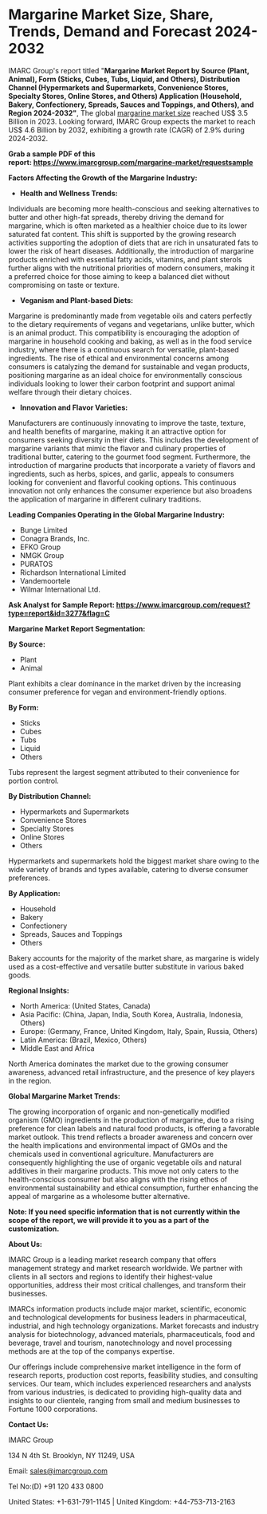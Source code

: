 ﻿# **Margarine Market Size, Share, Trends, Demand and Forecast 2024-2032**
IMARC Group's report titled "**Margarine Market Report by Source (Plant, Animal), Form (Sticks, Cubes, Tubs, Liquid, and Others), Distribution Channel (Hypermarkets and Supermarkets, Convenience Stores, Specialty Stores, Online Stores, and Others) Application (Household, Bakery, Confectionery, Spreads, Sauces and Toppings, and Others), and Region 2024-2032"**, The global [margarine market size](https://www.imarcgroup.com/margarine-market) reached US$ 3.5 Billion in 2023. Looking forward, IMARC Group expects the market to reach US$ 4.6 Billion by 2032, exhibiting a growth rate (CAGR) of 2.9% during 2024-2032.

**Grab a sample PDF of this report: <https://www.imarcgroup.com/margarine-market/requestsample>**

**Factors Affecting the Growth of the Margarine Industry:**

- **Health and Wellness Trends:**

Individuals are becoming more health-conscious and seeking alternatives to butter and other high-fat spreads, thereby driving the demand for margarine, which is often marketed as a healthier choice due to its lower saturated fat content. This shift is supported by the growing research activities supporting the adoption of diets that are rich in unsaturated fats to lower the risk of heart diseases. Additionally, the introduction of margarine products enriched with essential fatty acids, vitamins, and plant sterols further aligns with the nutritional priorities of modern consumers, making it a preferred choice for those aiming to keep a balanced diet without compromising on taste or texture.

- **Veganism and Plant-based Diets:**

Margarine is predominantly made from vegetable oils and caters perfectly to the dietary requirements of vegans and vegetarians, unlike butter, which is an animal product. This compatibility is encouraging the adoption of margarine in household cooking and baking, as well as in the food service industry, where there is a continuous search for versatile, plant-based ingredients. The rise of ethical and environmental concerns among consumers is catalyzing the demand for sustainable and vegan products, positioning margarine as an ideal choice for environmentally conscious individuals looking to lower their carbon footprint and support animal welfare through their dietary choices.

- **Innovation and Flavor Varieties:**

Manufacturers are continuously innovating to improve the taste, texture, and health benefits of margarine, making it an attractive option for consumers seeking diversity in their diets. This includes the development of margarine variants that mimic the flavor and culinary properties of traditional butter, catering to the gourmet food segment. Furthermore, the introduction of margarine products that incorporate a variety of flavors and ingredients, such as herbs, spices, and garlic, appeals to consumers looking for convenient and flavorful cooking options. This continuous innovation not only enhances the consumer experience but also broadens the application of margarine in different culinary traditions.

**Leading Companies Operating in the Global Margarine Industry:**

- Bunge Limited
- Conagra Brands, Inc.
- EFKO Group
- NMGK Group
- PURATOS
- Richardson International Limited
- Vandemoortele
- Wilmar International Ltd.

**Ask Analyst for Sample Report: <https://www.imarcgroup.com/request?type=report&id=3277&flag=C>**

**Margarine Market Report Segmentation:**

**By Source:**

- Plant
- Animal

Plant exhibits a clear dominance in the market driven by the increasing consumer preference for vegan and environment-friendly options.

**By Form:**

- Sticks
- Cubes
- Tubs
- Liquid
- Others

Tubs represent the largest segment attributed to their convenience for portion control.

**By Distribution Channel:**

- Hypermarkets and Supermarkets
- Convenience Stores
- Specialty Stores
- Online Stores
- Others

Hypermarkets and supermarkets hold the biggest market share owing to the wide variety of brands and types available, catering to diverse consumer preferences.

**By Application:**

- Household
- Bakery
- Confectionery
- Spreads, Sauces and Toppings
- Others

Bakery accounts for the majority of the market share, as margarine is widely used as a cost-effective and versatile butter substitute in various baked goods.

**Regional Insights:**

- North America: (United States, Canada)
- Asia Pacific: (China, Japan, India, South Korea, Australia, Indonesia, Others)
- Europe: (Germany, France, United Kingdom, Italy, Spain, Russia, Others)
- Latin America: (Brazil, Mexico, Others)
- Middle East and Africa

North America dominates the market due to the growing consumer awareness, advanced retail infrastructure, and the presence of key players in the region.

**Global Margarine Market Trends:**

The growing incorporation of organic and non-genetically modified organism (GMO) ingredients in the production of margarine, due to a rising preference for clean labels and natural food products, is offering a favorable market outlook. This trend reflects a broader awareness and concern over the health implications and environmental impact of GMOs and the chemicals used in conventional agriculture. Manufacturers are consequently highlighting the use of organic vegetable oils and natural additives in their margarine products. This move not only caters to the health-conscious consumer but also aligns with the rising ethos of environmental sustainability and ethical consumption, further enhancing the appeal of margarine as a wholesome butter alternative.

**Note: If you need specific information that is not currently within the scope of the report, we will provide it to you as a part of the customization.**

**About Us:**

IMARC Group is a leading market research company that offers management strategy and market research worldwide. We partner with clients in all sectors and regions to identify their highest-value opportunities, address their most critical challenges, and transform their businesses.

IMARCs information products include major market, scientific, economic and technological developments for business leaders in pharmaceutical, industrial, and high technology organizations. Market forecasts and industry analysis for biotechnology, advanced materials, pharmaceuticals, food and beverage, travel and tourism, nanotechnology and novel processing methods are at the top of the companys expertise.

Our offerings include comprehensive market intelligence in the form of research reports, production cost reports, feasibility studies, and consulting services. Our team, which includes experienced researchers and analysts from various industries, is dedicated to providing high-quality data and insights to our clientele, ranging from small and medium businesses to Fortune 1000 corporations.

**Contact Us:**

IMARC Group

134 N 4th St. Brooklyn, NY 11249, USA

Email: sales@imarcgroup.com

Tel No:(D) +91 120 433 0800

United States: +1-631-791-1145 | United Kingdom: +44-753-713-2163

